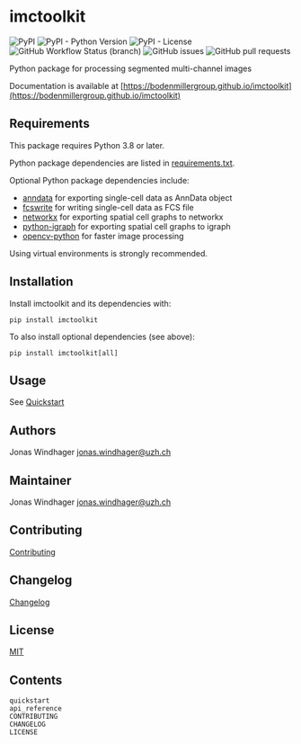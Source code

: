 # imctoolkit

![PyPI](https://img.shields.io/pypi/v/imctoolkit)
![PyPI - Python Version](https://img.shields.io/pypi/pyversions/imctoolkit)
![PyPI - License](https://img.shields.io/pypi/l/imctoolkit)
![GitHub Workflow Status (branch)](https://img.shields.io/github/workflow/status/BodenmillerGroup/imctoolkit/test-and-deploy/main)
![GitHub issues](https://img.shields.io/github/issues/BodenmillerGroup/imctoolkit)
![GitHub pull requests](https://img.shields.io/github/issues-pr/BodenmillerGroup/imctoolkit)

Python package for processing segmented multi-channel images

Documentation is available at [https://bodenmillergroup.github.io/imctoolkit](https://bodenmillergroup.github.io/imctoolkit)

## Requirements

This package requires Python 3.8 or later.

Python package dependencies are listed in [requirements.txt](https://github.com/BodenmillerGroup/imctoolkit/blob/main/requirements.txt).

Optional Python package dependencies include:

* [anndata](https://pypi.org/project/anndata) for exporting single-cell data as AnnData object
* [fcswrite](https://pypi.org/project/fcswrite) for writing single-cell data as FCS file
* [networkx](https://pypi.org/project/networkx) for exporting spatial cell graphs to networkx
* [python-igraph](https://pypi.org/project/python-igraph) for exporting spatial cell graphs to igraph
* [opencv-python](https://pypi.org/project/opencv-python) for faster image processing

Using virtual environments is strongly recommended.

## Installation

Install imctoolkit and its dependencies with:

    pip install imctoolkit

To also install optional dependencies (see above):

    pip install imctoolkit[all]

## Usage

See [Quickstart](https://bodenmillergroup.github.io/imctoolkit/quickstart.html)

## Authors

Jonas Windhager [jonas.windhager@uzh.ch](mailto:jonas.windhager@uzh.ch)

## Maintainer

Jonas Windhager [jonas.windhager@uzh.ch](mailto:jonas.windhager@uzh.ch)

## Contributing

[Contributing](CONTRIBUTING.md)

## Changelog

[Changelog](CHANGELOG.md)

## License

[MIT](LICENSE.md)

## Contents

```{toctree}
quickstart
api_reference
CONTRIBUTING
CHANGELOG
LICENSE
```

